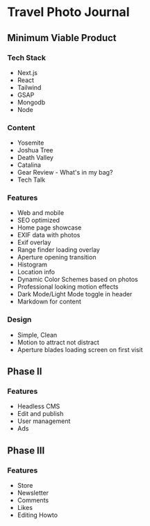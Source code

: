 # Travel Photo Journal

## Minimum Viable Product

### Tech Stack

* Next.js
* React
* Tailwind
* GSAP
* Mongodb
* Node

### Content

* Yosemite
* Joshua Tree
* Death Valley
* Catalina
* Gear Review - What's in my bag?
* Tech Talk

### Features

* Web and mobile
* SEO optimized
* Home page showcase
* EXIF data with photos
* Exif overlay
* Range finder loading overlay 
* Aperture opening transition
* Histogram
* Location info
* Dynamic Color Schemes based on photos
* Professional looking motion effects
* Dark Mode/Light Mode toggle in header
* Markdown for content

### Design

* Simple, Clean
* Motion to attract not distract
* Aperture blades loading screen on first visit


## Phase II

### Features

* Headless CMS
* Edit and publish
* User management
* Ads

## Phase III

### Features

* Store
* Newsletter
* Comments
* Likes
* Editing Howto






